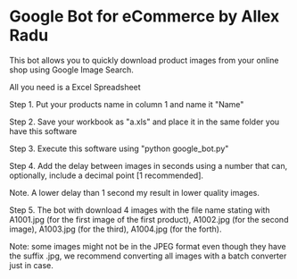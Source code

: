 # Google Bot for eCommerce by Allex Radu

This bot allows you to quickly download product images from your online shop using Google Image Search.

All you need is a Excel Spreadsheet
 
Step 1. Put your products name in column 1 and name it "Name"

Step 2. Save your workbook as "a.xls" and place it in the same folder you have this software

Step 3. Execute this software using "python google_bot.py"

Step 4. Add the delay between images in seconds using a number that can, optionally, include a decimal point [1 recommended]. 

Note. A lower delay than 1 second my result in lower quality images.

Step 5. The bot with download 4 images with the file name stating with A1001.jpg (for the first image of the first product), A1002.jpg (for the second image), A1003.jpg (for the third), A1004.jpg (for the forth).

Note: some images might not be in the JPEG format even though they have the suffix .jpg, we recommend converting all images with a batch converter just in case. 



 